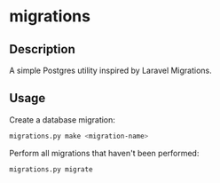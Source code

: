 # migrations

## Description

A simple Postgres utility inspired by Laravel Migrations.

## Usage

Create a database migration:

```bash
migrations.py make <migration-name>
```

Perform all migrations that haven't been performed:
```bash
migrations.py migrate
```
